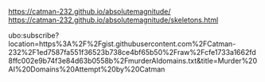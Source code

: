 https://catman-232.github.io/absolutemagnitude/ <br/>
https://catman-232.github.io/absolutemagnitude/skeletons.html <br/>

ubo:subscribe?location=https%3A%2F%2Fgist.githubusercontent.com%2FCatman-232%2F1ed7587fa551f36523b738ce4bf65b50%2Fraw%2Fcfe1733a1662fd8ffc002e9b74f3e84d63b0558b%2FmurderAIdomains.txt&title=Murder%20AI%20Domains%20Attempt%20by%20Catman
